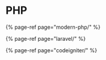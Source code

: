 # PHP

{% page-ref page="modern-php/" %}

{% page-ref page="laravel/" %}

{% page-ref page="codeigniter/" %}

